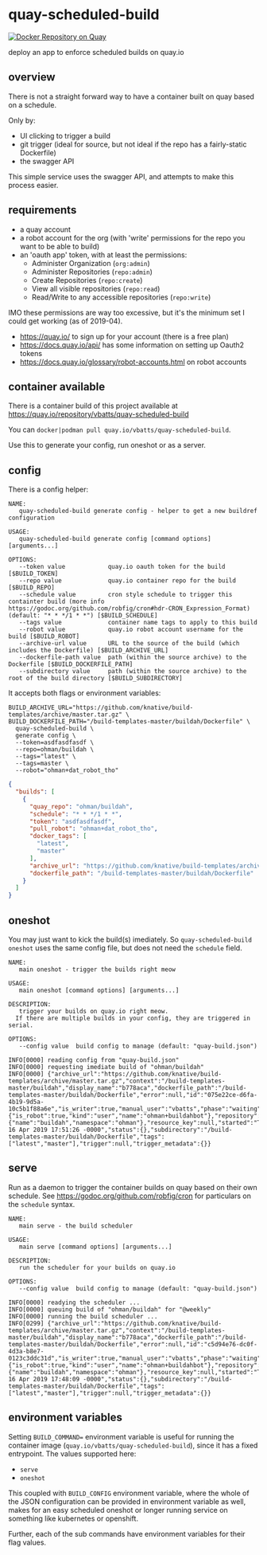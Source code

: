 # quay-scheduled-build

[![Docker Repository on Quay](https://quay.io/repository/vbatts/quay-scheduled-build/status "Docker Repository on Quay")](https://quay.io/repository/vbatts/quay-scheduled-build)

deploy an app to enforce scheduled builds on quay.io

## overview

There is not a straight forward way to have a container built on quay based on a schedule.

Only by:
- UI clicking to trigger a build
- git trigger (ideal for source, but not ideal if the repo has a fairly-static Dockerfile)
- the swagger API

This simple service uses the swagger API, and attempts to make this process easier.

## requirements

- a quay account
- a robot account for the org (with 'write' permissions for the repo you want to be able to build)
- an 'oauth app' token, with at least the permissions:
  - Administer Organization (`org:admin`)
  - Administer Repositories (`repo:admin`)
  - Create Repositories (`repo:create`)
  - View all visible repositories (`repo:read`)
  - Read/Write to any accessible repositories (`repo:write`)

IMO these permissions are way too excessive, but it's the minimum set I could get working (as of 2019-04).

- https://quay.io/ to sign up for your account (there is a free plan)
- https://docs.quay.io/api/ has some information on setting up Oauth2 tokens
- https://docs.quay.io/glossary/robot-accounts.html on robot accounts

## container available

There is a container build of this project available at https://quay.io/repository/vbatts/quay-scheduled-build

You can `docker|podman pull quay.io/vbatts/quay-scheduled-build`.

Use this to generate your config, run oneshot or as a server.


## config

There is a config helper:
```shell
NAME:
   quay-scheduled-build generate config - helper to get a new buildref configuration

USAGE:
   quay-scheduled-build generate config [command options] [arguments...]

OPTIONS:
   --token value            quay.io oauth token for the build [$BUILD_TOKEN]
   --repo value             quay.io container repo for the build [$BUILD_REPO]
   --schedule value         cron style schedule to trigger this containter build (more info https://godoc.org/github.com/robfig/cron#hdr-CRON_Expression_Format) (default: "* * */1 * *") [$BUILD_SCHEDULE]
   --tags value             container name tags to apply to this build
   --robot value            quay.io robot account username for the build [$BUILD_ROBOT]
   --archive-url value      URL to the source of the build (which includes the Dockerfile) [$BUILD_ARCHIVE_URL]
   --dockerfile-path value  path (within the source archive) to the Dockerfile [$BUILD_DOCKERFILE_PATH]
   --subdirectory value     path (within the source archive) to the root of the build directory [$BUILD_SUBDIRECTORY]
```

It accepts both flags or environment variables:
```shell
BUILD_ARCHIVE_URL="https://github.com/knative/build-templates/archive/master.tar.gz" \
BUILD_DOCKERFILE_PATH="/build-templates-master/buildah/Dockerfile" \
  quay-scheduled-build \
  generate config \
  --token=asdfasdfasdf \
  --repo=ohman/buildah \
  --tags="latest" \
  --tags=master \
  --robot="ohman+dat_robot_tho"
```

```json
{
  "builds": [
    {
      "quay_repo": "ohman/buildah",
      "schedule": "* * */1 * *",
      "token": "asdfasdfasdf",
      "pull_robot": "ohman+dat_robot_tho",
      "docker_tags": [
        "latest",
        "master"
      ],
      "archive_url": "https://github.com/knative/build-templates/archive/master.tar.gz",
      "dockerfile_path": "/build-templates-master/buildah/Dockerfile"
    }
  ]
}
```

## oneshot

You may just want to kick the build(s) imediately.
So `quay-scheduled-build oneshot` uses the same config file, but does not need the `schedule` field.

```shell
NAME:
   main oneshot - trigger the builds right meow

USAGE:
   main oneshot [command options] [arguments...]

DESCRIPTION:
   trigger your builds on quay.io right meow.
  If there are multiple builds in your config, they are triggered in serial.

OPTIONS:
   --config value  build config to manage (default: "quay-build.json")
```

```shell
INFO[0000] reading config from "quay-build.json"        
INFO[0000] requesting imediate build of "ohman/buildah" 
INFO[0000] {"archive_url":"https://github.com/knative/build-templates/archive/master.tar.gz","context":"/build-templates-master/buildah","display_name":"b778aca","dockerfile_path":"/build-templates-master/buildah/Dockerfile","error":null,"id":"075e22ce-d6fa-4b19-9d5a-10c5b1f88a6e","is_writer":true,"manual_user":"vbatts","phase":"waiting","pull_robot":{"is_robot":true,"kind":"user","name":"ohman+buildahbot"},"repository":{"name":"buildah","namespace":"ohman"},"resource_key":null,"started":"Tue, 16 Apr 2019 17:51:26 -0000","status":{},"subdirectory":"/build-templates-master/buildah/Dockerfile","tags":["latest","master"],"trigger":null,"trigger_metadata":{}} 
```

## serve

Run as a daemon to trigger the container builds on quay based on their own schedule.
See https://godoc.org/github.com/robfig/cron for particulars on the `schedule` syntax.

```shell
NAME:
   main serve - the build scheduler

USAGE:
   main serve [command options] [arguments...]

DESCRIPTION:
   run the scheduler for your builds on quay.io

OPTIONS:
   --config value  build config to manage (default: "quay-build.json")
```

```shell
INFO[0000] readying the scheduler ...                   
INFO[0000] queuing build of "ohman/buildah" for "@weekly" 
INFO[0000] running the build scheduler ...              
INFO[0299] {"archive_url":"https://github.com/knative/build-templates/archive/master.tar.gz","context":"/build-templates-master/buildah","display_name":"b778aca","dockerfile_path":"/build-templates-master/buildah/Dockerfile","error":null,"id":"c5d94e76-dc0f-4d3a-b8e7-0123c3ddc31d","is_writer":true,"manual_user":"vbatts","phase":"waiting","pull_robot":{"is_robot":true,"kind":"user","name":"ohman+buildahbot"},"repository":{"name":"buildah","namespace":"ohman"},"resource_key":null,"started":"Tue, 16 Apr 2019 17:48:09 -0000","status":{},"subdirectory":"/build-templates-master/buildah/Dockerfile","tags":["latest","master"],"trigger":null,"trigger_metadata":{}}
```

## environment variables

Setting `BUILD_COMMAND=` environment variable is useful for running the container image (`quay.io/vbatts/quay-scheduled-build`), since it has a fixed entrypoint.
The values supported here:
- `serve`
- `oneshot`

This coupled with `BUILD_CONFIG` environment variable, where the whole of the JSON configuration can be provided in environment variable as well, makes for an easy scheduled oneshot or longer running service on something like kubernetes or openshift.


Further, each of the sub commands have environment variables for their flag values.
